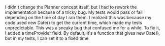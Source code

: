 I didn't change the Planner concept itself, but I had to rework the implementation because of a tricky bug. My tests would pass or fail depending on the time of day I ran them. I realized this was because my code used new Date() to get the current time, which made my tests unpredictable. This was a sneaky bug that confused me for a while. To fix it, I added a timeProvider field. By default, it's a function that gives new Date(), but in my tests, I can set it to a fixed time.